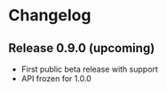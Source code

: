 # Changelog

## Release 0.9.0 (upcoming)

- First public beta release with support
- API frozen for 1.0.0